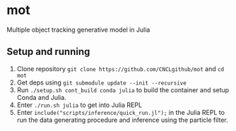# mot
Multiple object tracking generative model in Julia

## Setup and running
1. Clone repository `git clone https://github.com/CNCLgithub/mot` and `cd mot`
2. Get deps using `git submodule update --init --recursive`
2. Run `./setup.sh cont_build conda julia` to build the container and setup Conda and Julia.
3. Enter `./run.sh julia` to get into Julia REPL
4. Enter `include("scripts/inference/quick_run.jl");` in the Julia REPL to run the data generating procedure and inference using the particle filter.
